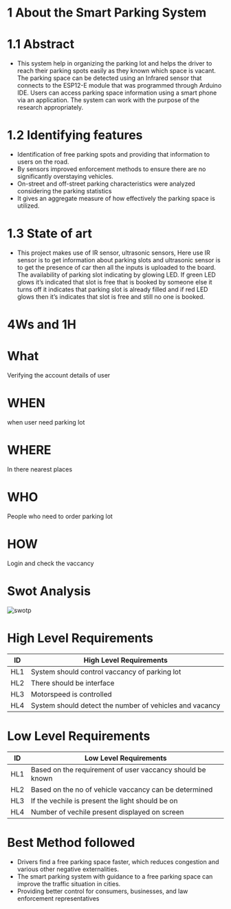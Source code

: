 # 1 About the Smart Parking System
# 1.1 Abstract
- This system help in organizing the parking lot and helps the driver to reach their parking spots easily as they known which space is vacant. The parking space can be detected using an Infrared sensor that connects to the ESP12-E module that was programmed through Arduino IDE. Users can access parking space information using a smart phone via an application. The system can work with the purpose of the research appropriately. 
# 1.2 Identifying features
-	Identification of free parking spots and providing that information to users on the road.
-	By sensors improved enforcement methods to ensure there are no significantly overstaying vehicles.
-	On-street and off-street parking characteristics were analyzed considering the parking statistics
-	It gives an aggregate measure of how effectively the parking space is utilized.
# 1.3 State of art
- This project makes use of IR sensor, ultrasonic sensors, Here use IR sensor is to get information about parking slots and ultrasonic sensor is to get the presence of car then all the inputs is uploaded to the board. The availability of parking slot indicating by glowing LED. If green LED glows it’s indicated that slot is free that is booked by someone else it turns off it indicates that parking slot is already filled and if red LED glows then it’s indicates that slot is free and still no one is booked.
# 4Ws and 1H
# What
Verifying the account details of user

# WHEN
when user need parking lot

# WHERE
In there nearest places 

# WHO
People who need to order parking lot

# HOW
Login and check the vaccancy
# Swot Analysis
![swotp](https://user-images.githubusercontent.com/55775183/155834654-0080abb5-79b4-4edc-a43a-4fcd247e055c.png)
# High Level Requirements
| ID | High Level Requirements |
|---------- | --------------- |
| HL1 | System should control vaccancy of parking lot |
| HL2 | There should be interface |
| HL3 | Motorspeed is controlled |
| HL4 | System should detect the number of vehicles and vacancy |

# Low Level Requirements
| ID | Low Level Requirements |
|---------- | --------------- |
| HL1 | Based on the requirement of user vaccancy should be known |
| HL2 | Based on the no of vehicle vaccancy can be determined |
| HL3 | If the vechile is present the light should be on |
| HL4 | Number of vechile present displayed on screen |

# Best Method followed
- Drivers find a free parking space faster, which reduces congestion and various other negative externalities.
- The smart parking system with guidance to a free parking space can improve the traffic situation in cities.
- Providing better control for consumers, businesses, and law enforcement representatives



